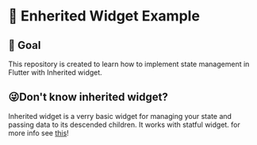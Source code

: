 # 💙 Enherited Widget Example

## 🚀 Goal
This repository is created to learn how to implement state management in Flutter with Inherited widget.

## 😜Don't know inherited widget?
Inherited widget is a verry basic widget for managing your state and passing data to its descended children. It works with statful widget.
for more info see [this](https://api.flutter.dev/flutter/widgets/InheritedWidget-class.html)!
